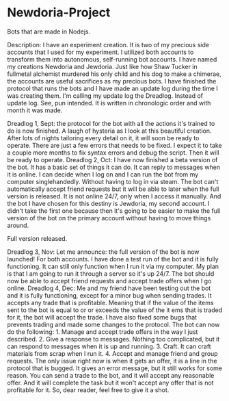 # Newdoria-Project

Bots that are made in Nodejs.

Description: I have an experiment creation. It is two of my precious side accounts that I used for my experiment. I utilized both accounts to transform them into autonomous, self-running bot accounts. I have named my creations Newdoria and Jewdoria. Just like how Shaw Tucker in fullmetal alchemist murdered his only child and his dog to make a chimerae, the accounts are useful sacrifices as my precious bots. I have finished the protocol that runs the bots and I have made an update log during the time I was creating them. I'm calling my update log the Dreadlog. Instead of update log. See, pun intended. It is written in chronologic order and with month it was made.

Dreadlog 1, Sept: the protocol for the bot with all the actions it's trained to do is now 
finished. A laugh of hysteria as I look at this beautiful creation. After lots of nights 
tailoring every detail on it, it will soon be ready to operate. There 
are just a few errors that needs to be fixed. I expect it to take a couple more months to 
fix syntax errors and debug the script. Then it will be ready to operate.
Dreadlog 2, Oct: I have now finished a beta version of the bot. It has a basic set of things 
it can do. It can reply to messages when it is online. I can decide when I log on and I can 
run the bot from my computer singlehandedly. Without having to log in via steam. 
The bot can't automatically accept friend requests but it will be able to later when the 
full version is released. It is not online 24/7, only when I access it manually. And the bot
I have chosen for this destiny is Jewdoria, my second account. I didn't take the first one 
because then it's going to be easier to make the full version of the bot on the primary 
account without having to move things around.

Full version released.

Dreadlog 3, Nov: Let me announce: the full version of the bot is now launched! For both 
accounts. I have done a test run of the bot and it is fully functioning. It can still only 
function when I run it via my computer. My plan is that I am going to run it through a server
so it's up 24/7. The bot should now be able to accept friend requests and accept trade offers
when I go online.
Dreadlog 4, Dec: Me and my friend have been testing out the bot and it is fully functioning,
except for a minor bug when sending trades. It accepts any trade that is profitable. Meaning
 that if the value of the items sent to the bot is equal to or or exceeds the value of the it
ems that is traded for it, the bot will accept the trade. I have also fixed some bugs that
prevents trading and made some changes to the protocol. The bot can now do the following: 1.
Manage and accept trade offers in the way I just described. 2. Give a response to messages. 
Nothing too complicated, but it can respond to messages when it is up and running. 3. Craft.
It can craft materials from scrap when I run it. 4. Accept and manage friend and group 
requests. The only issue right now is when it gets an offer, it is a line in the protocol 
that is bugged. It gives an error message, but it still works for some reason. You can send 
a trade to the bot, and it will accept any reasonable offer. And it will complete the task 
but it won't accept any offer that is not profitable for it. So, dear reader, feel free to 
give it a shot.
